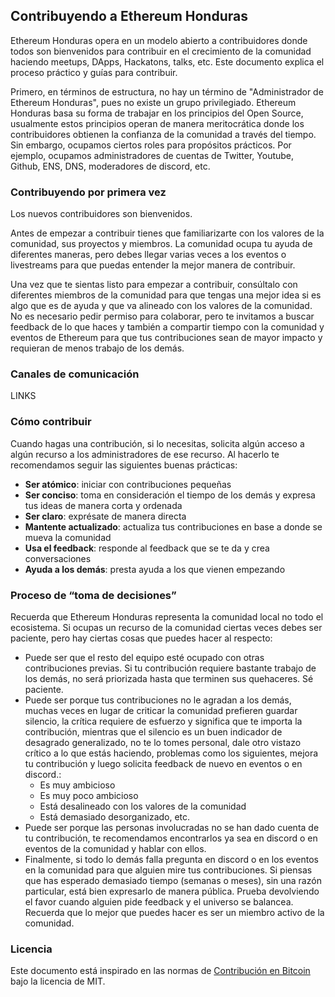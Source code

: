 ## Contribuyendo a Ethereum Honduras

Ethereum Honduras opera en un modelo abierto a contribuidores donde todos son bienvenidos para contribuir en el crecimiento de la comunidad haciendo meetups, DApps, Hackatons, talks, etc. Este documento explica el proceso práctico y guías para contribuir.

Primero, en términos de estructura, no hay un término de "Administrador de Ethereum Honduras", pues no existe un grupo privilegiado. Ethereum Honduras basa su forma de trabajar en los principios del Open Source, usualmente estos principios operan de manera meritocrática donde los contribuidores obtienen la confianza de la comunidad a través del tiempo. Sin embargo, ocupamos ciertos roles para propósitos prácticos. Por ejemplo, ocupamos administradores de cuentas de Twitter, Youtube, Github, ENS, DNS, moderadores de discord, etc. 

### Contribuyendo por primera vez

Los nuevos contribuidores son bienvenidos. 

Antes de empezar a contribuir tienes que familiarizarte con los valores de la comunidad, sus proyectos y miembros. La comunidad ocupa tu ayuda de diferentes maneras, pero debes llegar varias veces a los eventos o livestreams para que puedas entender la mejor manera de contribuir. 

Una vez que te sientas listo para empezar a contribuir, consúltalo con diferentes miembros de la comunidad para que tengas una mejor idea si es algo que es de ayuda y que va alineado con los valores de la comunidad. No es necesario pedir permiso para colaborar, pero te invitamos a buscar feedback de lo que haces y también a compartir tiempo con la comunidad y eventos de Ethereum para que tus contribuciones sean de mayor impacto y requieran de menos trabajo de los demás.

### Canales de comunicación
LINKS

### Cómo contribuir

Cuando hagas una contribución, si lo necesitas, solicita algún acceso a algún recurso a los administradores de ese recurso. Al hacerlo te recomendamos seguir las siguientes buenas prácticas: 

* **Ser atómico**: iniciar con contribuciones pequeñas
* **Ser conciso**: toma en consideración el tiempo de los demás y expresa tus ideas de manera corta y ordenada
* **Ser claro**: exprésate de manera directa
* **Mantente actualizado**: actualiza tus contribuciones en base a donde se mueva la comunidad
* **Usa el feedback**: responde al feedback que se te da y crea conversaciones
* **Ayuda a los demás**: presta ayuda a los que vienen empezando

### Proceso de “toma de decisiones”

Recuerda que Ethereum Honduras representa la comunidad local no todo el ecosistema.
Si ocupas un recurso de la comunidad ciertas veces debes ser paciente, pero hay ciertas cosas que puedes hacer al respecto:

* Puede ser que el resto del equipo esté ocupado con otras contribuciones previas. Si tu contribución requiere bastante trabajo de los demás, no será priorizada hasta que terminen sus quehaceres. Sé paciente.
* Puede ser porque tus contribuciones no le agradan a los demás, muchas veces en lugar de criticar la comunidad prefieren guardar silencio, la crítica requiere de esfuerzo y significa que te importa la contribución, mientras que el silencio es un buen indicador de desagrado generalizado, no te lo tomes personal, dale otro vistazo crítico a lo que estás haciendo, problemas como los siguientes, mejora tu contribución y luego solicita feedback de nuevo en eventos o en discord.:
  * Es muy ambicioso
  * Es muy poco ambicioso
  * Está desalineado con los valores de la comunidad
  * Está demasiado desorganizado, etc.
* Puede ser porque las personas involucradas no se han dado cuenta de tu contribución, te recomendamos encontrarlos ya sea en discord o en eventos de la comunidad y hablar con ellos.
* Finalmente, si todo lo demás falla pregunta en discord o en los eventos en la comunidad para que alguien mire tus contribuciones. Si piensas que has esperado demasiado tiempo (semanas o meses), sin una razón particular, está bien expresarlo de manera pública. Prueba devolviendo el favor cuando alguien pide feedback y el universo se balancea.
Recuerda que lo mejor que puedes hacer es ser un miembro activo de la comunidad.

### Licencia

Este documento está inspirado en las normas de [Contribución en Bitcoin](https://github.com/bitcoin/bitcoin/blob/master/CONTRIBUTING.md) bajo la licencia de MIT.
